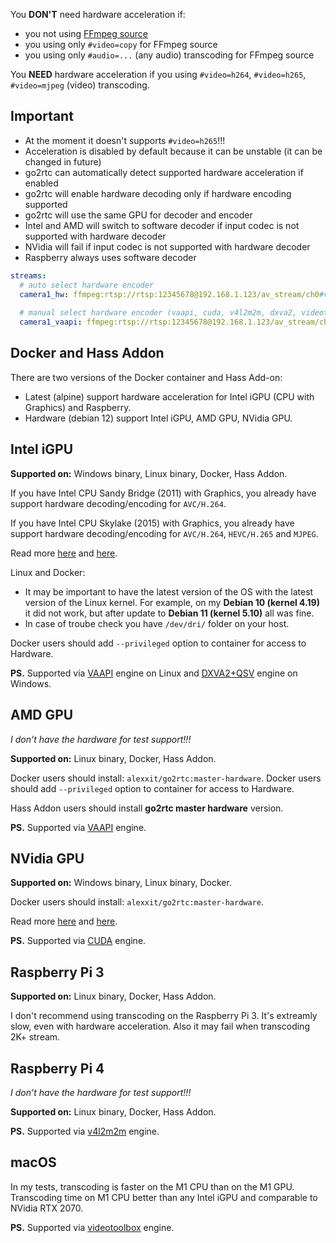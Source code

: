 You **DON'T** need hardware acceleration if:

- you not using [FFmpeg source](https://github.com/AlexxIT/go2rtc#source-ffmpeg)
- you using only `#video=copy` for FFmpeg source
- you using only `#audio=...` (any audio) transcoding for FFmpeg source

You **NEED** hardware acceleration if you using `#video=h264`, `#video=h265`, `#video=mjpeg` (video) transcoding.

## Important

- At the moment it doesn't supports `#video=h265`!!!
- Acceleration is disabled by default because it can be unstable (it can be changed in future)
- go2rtc can automatically detect supported hardware acceleration if enabled
- go2rtc will enable hardware decoding only if hardware encoding supported
- go2rtc will use the same GPU for decoder and encoder
- Intel and AMD will switch to software decoder if input codec is not supported with hardware decoder
- NVidia will fail if input codec is not supported with hardware decoder
- Raspberry always uses software decoder

```yaml
streams:
  # auto select hardware encoder
  camera1_hw: ffmpeg:rtsp://rtsp:12345678@192.168.1.123/av_stream/ch0#video=h264#hardware
  
  # manual select hardware encoder (vaapi, cuda, v4l2m2m, dxva2, videotoolbox)
  camera1_vaapi: ffmpeg:rtsp://rtsp:12345678@192.168.1.123/av_stream/ch0#video=h264#hardware=vaapi
```

## Docker and Hass Addon

There are two versions of the Docker container and Hass Add-on:

- Latest (alpine) support hardware acceleration for Intel iGPU (CPU with Graphics) and Raspberry.
- Hardware (debian 12) support Intel iGPU, AMD GPU, NVidia GPU.

## Intel iGPU

**Supported on:** Windows binary, Linux binary, Docker, Hass Addon.

If you have Intel CPU Sandy Bridge (2011) with Graphics, you already have support hardware decoding/encoding for `AVC/H.264`.

If you have Intel CPU Skylake (2015) with Graphics, you already have support hardware decoding/encoding for `AVC/H.264`, `HEVC/H.265` and `MJPEG`.

Read more [here](https://en.wikipedia.org/wiki/Intel_Quick_Sync_Video#Hardware_decoding_and_encoding) and [here](https://en.wikipedia.org/wiki/Intel_Graphics_Technology#Capabilities_(GPU_video_acceleration)).

Linux and Docker:

- It may be important to have the latest version of the OS with the latest version of the Linux kernel. For example, on my **Debian 10 (kernel 4.19)** it did not work, but after update to **Debian 11 (kernel 5.10)** all was fine.
- In case of troube check you have `/dev/dri/` folder on your host.

Docker users should add `--privileged` option to container for access to Hardware.

**PS.** Supported via [VAAPI](https://trac.ffmpeg.org/wiki/Hardware/VAAPI) engine on Linux and [DXVA2+QSV](https://trac.ffmpeg.org/wiki/Hardware/QuickSync) engine on Windows.

## AMD GPU

*I don't have the hardware for test support!!!*

**Supported on:** Linux binary, Docker, Hass Addon.

Docker users should install: `alexxit/go2rtc:master-hardware`. Docker users should add `--privileged` option to container for access to Hardware.

Hass Addon users should install **go2rtc master hardware** version.

**PS.** Supported via [VAAPI](https://trac.ffmpeg.org/wiki/Hardware/VAAPI) engine.

## NVidia GPU

**Supported on:** Windows binary, Linux binary, Docker.

Docker users should install: `alexxit/go2rtc:master-hardware`.

Read more [here](https://docs.frigate.video/configuration/hardware_acceleration) and [here](https://jellyfin.org/docs/general/administration/hardware-acceleration/#nvidia-hardware-acceleration-on-docker-linux).

**PS.** Supported via [CUDA](https://trac.ffmpeg.org/wiki/HWAccelIntro#CUDANVENCNVDEC) engine.

## Raspberry Pi 3

**Supported on:** Linux binary, Docker, Hass Addon.

I don't recommend using transcoding on the Raspberry Pi 3. It's extreamly slow, even with hardware acceleration. Also it may fail when transcoding 2K+ stream.

## Raspberry Pi 4

*I don't have the hardware for test support!!!*

**Supported on:** Linux binary, Docker, Hass Addon.

**PS.** Supported via [v4l2m2m](https://lalitm.com/hw-encoding-raspi/) engine.

## macOS

In my tests, transcoding is faster on the M1 CPU than on the M1 GPU. Transcoding time on M1 CPU better than any Intel iGPU and comparable to NVidia RTX 2070.

**PS.** Supported via [videotoolbox](https://trac.ffmpeg.org/wiki/HWAccelIntro#VideoToolbox) engine.
